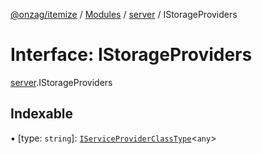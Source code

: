 [@onzag/itemize](../README.md) / [Modules](../modules.md) / [server](../modules/server.md) / IStorageProviders

# Interface: IStorageProviders

[server](../modules/server.md).IStorageProviders

## Indexable

▪ [type: `string`]: [`IServiceProviderClassType`](server_services.IServiceProviderClassType.md)<`any`\>
